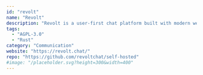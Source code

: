 ```yaml
---
id: "revolt"
name: "Revolt"
description: "Revolt is a user-first chat platform built with modern web technologies."
tags:
  - "AGPL-3.0"
  - "Rust"
category: "Communication"
website: "https://revolt.chat/"
repo: "https://github.com/revoltchat/self-hosted"
#image: "/placeholder.svg?height=300&width=400"
---
```


